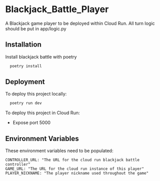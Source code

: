 # Blackjack_Battle_Player

A Blackjack game player to be deployed within Cloud Run. All turn logic should be put in app/logic.py


## Installation

Install blackjack battle with poetry

```bash
  poetry install
```
    
## Deployment

To deploy this project locally:

```bash
  poetry run dev
```

To deploy this project in Cloud Run:
- Expose port 5000

## Environment Variables

These environment variables need to be populated:

```
CONTROLLER_URL: "The URL for the cloud run blackjack battle controller"
GAME_URL: "The URL for the cloud run instance of this player"
PLAYER_NICKNAME: "The player nickname used throughout the game"
```